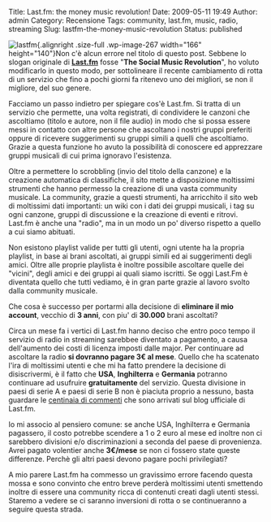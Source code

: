 Title: Last.fm: the money music revolution!
Date: 2009-05-11 19:49
Author: admin
Category: Recensione
Tags: community, last.fm, music, radio, streaming
Slug: lastfm-the-money-music-revolution
Status: published

![lastfm](http://www.andreagrandi.it/wp-content/uploads/2009/04/lastfm.jpg "lastfm"){.alignright
.size-full .wp-image-267 width="166" height="140"}Non c'è alcun errore
nel titolo di questo post. Sebbene lo slogan originale di
[**Last.fm**](http://www.lastfm.it) fosse "**The Social Music
Revolution**", ho voluto modificarlo in questo modo, per sottolineare il
recente cambiamento di rotta di un servizio che fino a pochi giorni fa
ritenevo uno dei migliori, se non il migliore, del suo genere.

Facciamo un passo indietro per spiegare cos'è Last.fm. Si tratta di un
servizio che permette, una volta registrati, di condividere le canzoni
che ascoltiamo (titolo e autore, non il file audio) in modo che si possa
essere messi in contatto con altre persone che ascoltano i nostri gruppi
preferiti oppure di ricevere suggerimenti su gruppi simili a quelli che
ascoltiamo. Grazie a questa funzione ho avuto la possibilità di
conoscere ed apprezzare gruppi musicali di cui prima ignoravo
l'esistenza.

Oltre a permettere lo scrobbling (invio del titolo della canzone) e la
creazione automatica di classifiche, il sito mette a disposizione
moltissimi strumenti che hanno permesso la creazione di una vasta
community musicale. La community, grazie a questi strumenti, ha
arricchito il sito web di moltissimi dati importanti: un wiki con i dati
dei gruppi musicali, i tag su ogni canzone, gruppi di discussione e la
creazione di eventi e ritrovi. Last.fm è anche una "radio", ma in un
modo un po' diverso rispetto a quello a cui siamo abituati.

Non esistono playlist valide per tutti gli utenti, ogni utente ha la
propria playlist, in base ai brani ascoltati, ai gruppi simili ed ai
suggerimenti degli amici. Oltre alle proprie playlista è inoltre
possibile ascoltare quelle dei "vicini", degli amici e dei gruppi ai
quali siamo iscritti. Se oggi Last.Fm è diventata quello che tutti
vediamo, è in gran parte grazie al lavoro svolto dalla community
musicale.

Che cosa è successo per portarmi alla decisione di **eliminare il mio
account**, vecchio di **3 anni**, con piu' di **30.000** brani
ascoltati?

Circa un mese fa i vertici di Last.fm hanno deciso che entro poco tempo
il servizio di radio in streaming sarebbee diventato a pagamento, a
causa dell'aumento dei costi di licenza imposti dalle major. Per
continuare ad ascoltare la radio **si dovranno pagare 3€ al mese**.
Quello che ha scatenato l'ira di moltissimi utenti e che mi ha fatto
prendere la decisione di disiscrivermi, è il fatto che **USA**,
**Inghilterra** e **Germania** potranno continuare ad usufruire
**gratuitamente** del servizio. Questa divisione in paesi di serie A e
paesi di serie B non è piaciuta proprio a nessuno, basta guardare le
[centinaia di
commenti](http://blog.last.fm/2009/04/22/radio-subscriptions) che sono
arrivati sul blog ufficiale di Last.fm.

Io mi associo al pensiero comune: se anche USA, Inghilterra e Germania
pagassero, il costo potrebbe scendere a 1 o 2 euro al mese ed inoltre
non ci sarebbero divisioni e/o discriminazioni a seconda del paese di
provenienza. Avrei pagato volentier anche **3€/mese** se non ci fossero
state queste differenze. Perchè gli altri paesi devono pagare pochi
privilegiati?

A mio parere Last.fm ha commesso un gravissimo errore facendo questa
mossa e sono convinto che entro breve perderà moltissimi utenti
smettendo inoltre di essere una community ricca di contenuti creati
dagli utenti stessi. Staremo a vedere se ci saranno inversioni di rotta
o se continueranno a seguire questa strada.
